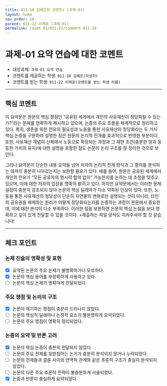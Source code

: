 ```yaml
---
title: 011-10 김예은의 코멘트c (과제-01) 
layout: home
nav_order: 10
parent: 011-22 이재윤 (과제-01)
permalink: /asmt-01/011-22/comment-011-10
---
```


# 과제-01 요약 연습에 대한 코멘트

- 대상과제: `과제-01 요약 연습`
- 코멘트를 제공하는 학생: `011-10 김예은(작성자)` 
- 코멘트를 받는 학생: `011-22 이재윤(코멘트를 받는 학생 이름)` 

---

## 핵심 코멘트

이 요약문은 원문의 핵심 쟁점인 “공유된 세계에서 개인의 사유재산이 정당화될 수 있는가?“라는 문제를 명확하게 제시하고 있으며, 논증의 주요 흐름을 체계적으로 정리하고 있다. 특히, 생존을 위한 전유의 필요성과 노동을 통한 사유재산의 정당화라는 두 가지 핵심 논증을 구분하여 설명한 점은 원문의 논리적 전개를 효과적으로 반영한 부분이다. 또한, 사유재산 개념이 신체에서 노동으로 확장되는 과정과 그 제한 조건(충분한 양과 동등한 가치의 유지)에 대한 설명을 포함한 점도 논문의 논리 구조를 잘 정리한 것으로 보인다.

그러나 요약문이 단순한 내용 요약을 넘어 저자의 논리적 전개 방식과 그 함의를 분석하는 데까지 충분히 나아갔는지는 보완할 필요가 있다. 예를 들어, 원문은 공유된 세계에서 개인의 전유가 “모든 공유자의 명시적 합의 없이” 가능한지를 논하는 데 초점을 맞추고 있으며, 이에 대한 저자의 입장을 명확히 밝히고 있다. 하지만 요약문에서는 이러한 문제 설정이 충분히 강조되지 않아 논문의 핵심 딜레마가 다소 약화된 인상이 있다. 또한, 노동을 통한 사유재산의 정당성이 단순히 자연물의 변화로만 설명되는 것이 아니라, 타인의 공유권을 배제하는 원리가 어떻게 정당화되는지를 논증하는 과정이 원문에서 중요한데, 이에 대한 분석이 다소 부족하다. 이러한 점을 보완하면 논문의 핵심 논점을 보다 명확하고 깊이 있게 전달할 수 있을 것이다.
+제출하는 파일 양식도 지켜주셔야 할 것 같습니다!

---

## 체크 포인트

### 논제 진술의 명확성 및 표현  
- [x] 요약된 논문의 주요 논제가 불명확하거나 모호하다.  
- [x] 논문의 핵심 용어를 부정확하게 사용하고 있다.  
- [ ] 논문의 핵심 논제가 명확하게 전달되었다.  

### 주요 쟁점 및 논의의 구조  
- [x] 논문이 제기하는 쟁점이 충분히 드러나지 않았다.  
- [ ] 논문의 핵심적 딜레마나 논쟁적 요소가 불분명하게 요약되었다.  
- [ ] 논문의 주요 쟁점이 명확히 정리되었다.  

### 논증의 요약 및 반론 고려  
- [x] 논문의 핵심 논증이 충분히 전달되지 않았다.  
- [ ] 논문의 주요 전제를 뒷받침하는 논거가 충분히 분석되지 않거나 누락되었다.  
- [ ] 논문의 전제들과 결론 사이의 연역적 관계와 같은 추론적 구조가 충실히 분석되지 않았다.  
- [ ] 논문의 다른 주요 추론적 전략이 불충분하게 서술되었다.
- [x] 논증과 반론이 충실하게 요약되었다. 